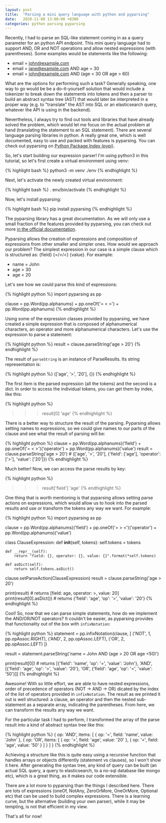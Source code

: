 ```yaml
---
layout: post
title:  "Parsing a mini query language with python and pyparsing"
date:   2020-11-08 13:00:00 +0300
categories: python parsing pyparsing
---
```

Recently, I had to parse an SQL-like statement coming in as a query parameter for an python API endpoint. This mini query language had to support AND, OR and NOT operations and allow nested expressions (with parentheses). Some examples would be statements like the following:

* email = john@example.com
* email = jane@example.com AND age = 30
* email = john@example.com AND (age < 30 OR age > 60)

What are the options for performing such a task? Generally speaking, one way to go would be be a do-it-yourself solution that would include a tokenizer to break down the statements into tokens and then a parser to build an abstract syntax tree (AST) that would later be interpreted in a proper way (e.g. to "translate" the AST into SQL or an elasticsearch query, whatever the API is using in the backend).

Nevertheless, I always try to find out tools and libraries that have already solved the problem, which would let me focus on the actual problem at hand (translating the statement to an SQL statement). There are several language parsing libraries in python. A really great one, which is well documented, easy to use and packed with features is pyparsing. You can check out pyparsing on <a href="https://pypi.org/project/pyparsing/" target="_blank" rel="noopener nofollow">Python Package Index (pypi)</a>.

So, let's start building our expression parser! I'm using python3 in this tutorial, so let's first create a virtual environment using venv:

{% highlight bash %}
python3 -m venv ./env
{% endhighlight %}

Next, let's activate the newly created virtual environment:

{% highlight bash %}
. env/bin/activate
{% endhighlight %}

Now, let's install pyparsing:

{% highlight bash %}
pip install pyparsing
{% endhighlight %}

The pyparsing library has a great documentation. As we will only use a small fraction of the features provided by pyparsing, you can check out more <a href="https://pyparsing-docs.readthedocs.io/en/latest/index.html" target="_blank" rel="noopener nofollow">in the official documentation</a>.

Pyparsing allows the creation of expressions and composition of expressions from other smaller and simpler ones. How would we approach our problem? The simplest expression in our case is a simple clause which is structured as: {field} {=/>/<} {value}. For example:

* name = John
* age > 30
* age < 20

Let's see how we could parse this kind of expressions:

{% highlight python %}
import pyparsing as pp

clause = pp.Word(pp.alphanums) + pp.oneOf('= < >') + pp.Word(pp.alphanums)
{% endhighlight %}

Using some of the expression classes provided by pyparsing, we have created a simple expression that is composed of alphanumerical characters, an operator and more alphanumerical characters. Let's use the expression to parse a statement:

{% highlight python %}
result = clause.parseString('age > 20')
{% endhighlight %}

The result of ```parseString``` is an instance of ParseResults. Its string representation is:

{% highlight python %}
(['age', '>', '20'], {})
{% endhighlight %}

The first item is the parsed expression (all the tokens) and the second is a dict. In order to access the individual tokens, you can get them by index, like this:

{% highlight python %}
>>> result[0]
'age'
{% endhighlight %}

There is a better way to structure the result of the parsing. Pyparsing allows setting names to expressions, so we could give names to our parts of the clause and see what the result of parsing will be:

{% highlight python %}
clause = pp.Word(pp.alphanums)('field') + pp.oneOf('= < >')('operator') + pp.Word(pp.alphanums)('value')
result = clause.parseString('age > 20') # (['age', '>', '20'], {'field': ['age'], 'operator': ['>'], 'value': ['20']})
{% endhighlight %}

Much better! Now, we can access the parse results by key:

{% highlight python %}
>>> result['field']
'age'
{% endhighlight %}

One thing that is worth mentioning is that pyparsing allows setting parse actions on expressions, which would allow us to hook into the parsed results and use or transform the tokens any way we want. For example:

{% highlight python %}
import pyparsing as pp

clause = pp.Word(pp.alphanums)('field') + pp.oneOf('= > <')('operator') + pp.Word(pp.alphanums)('value')

class ClauseExpression:
    def __init__(self, tokens):
        self.tokens = tokens

    def __repr__(self):
        return "field: {}, operator: {}, value: {}".format(*self.tokens)

    def asDict(self):
        return self.tokens.asDict()

clause.setParseAction(ClauseExpression)
result = clause.parseString('age > 20')

print(result) # returns [field: age, operator: >, value: 20]
print(result[0].asDict()) # returns {'field': 'age', 'op': '>', 'value': '20'}
{% endhighlight %}

Cool! So, now that we can parse simple statements, how do we implement the AND/OR/NOT operators? It couldn't be easier, as pyparsing provides that functionality out of the box with ```infixNotation```:

{% highlight python %}
statement = pp.infixNotation(clause, [
    ('NOT', 1, pp.opAssoc.RIGHT),
    ('AND', 2, pp.opAssoc.LEFT),
    ('OR', 2, pp.opAssoc.LEFT)
])

result = statement.parseString('name = John AND (age > 20 OR age <50)')

print(result[0]) # returns [{'field': 'name', 'op': '=', 'value': 'John'}, 'AND', [{'field': 'age', 'op': '>', 'value': '20'}, 'OR', {'field': 'age', 'op': '<', 'value': '50'}]]
{% endhighlight %}

Awesome! With so little effort, we are able to have nested expressions, order of precedence of operators (NOT -> AND -> OR) dicated by the index of the list of operators provided in ```infixNotation```. The result as we printed it out is well structured: a clause, an operator and then the nested sub-statement as a separate array, indicating the parentheses. From here, we can transform the results any way we want.

For the particular task I had to perform, I transformed the array of the parse result into a kind of abstract syntax tree like this:

{% highlight python %}
{
  op: 'AND',
  items: [
    {
      op: '=',
      field: 'name',
      value: 'John'
    },
    {
      op: 'OR',
      items: [
        {
          op: '>',
          field: 'age',
          value: '20'
        },
        {
          op: '<',
          field: 'age',
          value: '50'
        }
      ]
    }
  ]
}
{% endhighlight %}

Achieving a structure like this is quite easy using a recursive function that handles arrays or objects differently (statement vs clauses), so I won't show it here. After generating the syntax tree, any kind of query can be built (an actual SQL query, a query to elasticsearch, to a no-sql database like mongo etc), which is a great thing, as it makes our code extensible.

There are a lot more to pyparsing than the things I described here. There are lots of expressions (oneOf, NotAny, ZeroOrMore, OneOrMore, Optional etc) that can be used to build complex expressions. There is a learning curve, but the alternative (building your own parser), while it may be tempting, is not that efficient in my view.

That's all for now!
